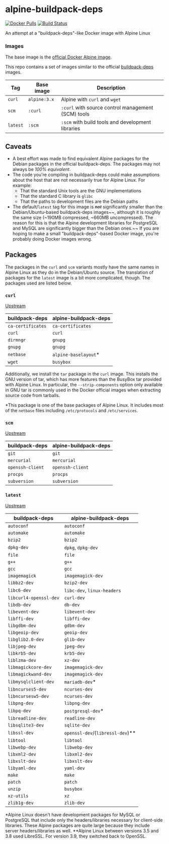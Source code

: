 # alpine-buildpack-deps

[![Docker Pulls](https://img.shields.io/docker/pulls/praekeltfoundation/alpine-buildpack-deps.svg)](https://hub.docker.com/r/praekeltfoundation/alpine-buildpack-deps/)
[![Build Status](https://img.shields.io/travis/praekeltfoundation/alpine-buildpack-deps/master.svg)](https://travis-ci.org/praekeltfoundation/alpine-buildpack-deps)

An attempt at a "buildpack-deps"-like Docker image with Alpine Linux

### Images
The base image is the [official Docker Alpine image](https://hub.docker.com/_/alpine/).

This repo contains a set of images similar to the official [buildpack-deps](https://hub.docker.com/_/buildpack-deps/) images.

| **Tag**  | **Base image** | **Description**                                               |
|----------|----------------|---------------------------------------------------------------|
| `curl`   | `alpine:3.x`   | Alpine with `curl` and `wget`                                 |
| `scm`    | `:curl`        | `:curl` with source control management (SCM) tools            |
| `latest` | `:scm`         | `:scm` with build tools and development libraries             |

## Caveats
* A best effort was made to find equivalent Alpine packages for the Debian packages in the official buildpack-deps. The packages may not always be *100% equivalent*.
* The code you're compiling in buildpack-deps could make assumptions about the host that are not necessarily true for Alpine Linux. For example:
  * That the standard Unix tools are the GNU implementations
  * That the standard C library is `glibc`
  * That the paths to development files are the Debian paths
* The default/`latest` tag for this image is ~~*not*~~ significantly smaller than the Debian/Ubuntu-based buildpack-deps images~~, although it is roughly the same size (~190MB compressed, ~660MB uncompressed). The reason for this is that the Alpine development libraries for PostgreSQL and MySQL are significantly bigger than the Debian ones.~~ If you are hoping to make a small "buildpack-deps"-based Docker image, you're probably doing Docker images wrong.

## Packages
The packages in the `curl` and `scm` variants mostly have the same names in Alpine Linux as they do in the Debian/Ubuntu source. The translation of packages for the `latest` image is a bit more complicated, though. The packages used are listed below.

### `curl`
[Upstream](https://github.com/docker-library/buildpack-deps/blob/9f60e19008458220114f1a0b6cd3710f1015d402/stretch/curl/Dockerfile)

| **buildpack-deps** | **alpine-buildpack-deps** |
|--------------------|---------------------------|
| `ca-certificates`  | `ca-certificates`         |
| `curl`             | `curl`                    |
| `dirmngr`          | `gnupg`                   |
| `gnupg`            | `gnupg`                   |
| `netbase`          | `alpine-baselayout`*      |
| `wget`             | `busybox`                 |

Additionally, we install the `tar` package in the `curl` image. This installs the GNU version of tar, which has more features than the BusyBox tar provided with Alpine Linux. In particular, the `--strip-components` option only available in GNU tar is commonly used in the Docker official images when extracting source code from tarballs.

\*This package is one of the base packages of Alpine Linux. It includes most of the `netbase` files including `/etc/protocols` and `/etc/services`.

### `scm`
[Upstream](https://github.com/docker-library/buildpack-deps/blob/1845b3f918f69b4c97912b0d4d68a5658458e84f/stretch/scm/Dockerfile)

| **buildpack-deps** | **alpine-buildpack-deps** |
|--------------------|---------------------------|
| `git`              | `git`                     |
| `mercurial`        | `mercurial`               |
| `openssh-client`   | `openssh-client`          |
| `procps`           | `procps`                  |
| `subversion`       | `subversion`              |

### `latest`
[Upstream](https://github.com/docker-library/buildpack-deps/blob/587934fb063d770d0611e94b57c9dd7a38edf928/stretch/Dockerfile)

| **buildpack-deps**     | **alpine-buildpack-deps**        |
|------------------------|----------------------------------|
| `autoconf`             | `autoconf`                       |
| `automake`             | `automake`                       |
| `bzip2`                | `bzip2`                          |
| `dpkg-dev`             | `dpkg`, `dpkg-dev`               |
| `file`                 | `file`                           |
| `g++`                  | `g++`                            |
| `gcc`                  | `gcc`                            |
| `imagemagick`          | `imagemagick-dev`                |
| `libbz2-dev`           | `bzip2-dev`                      |
| `libc6-dev`            | `libc-dev`, `linux-headers`      |
| `libcurl4-openssl-dev` | `curl-dev`                       |
| `libdb-dev`            | `db-dev`                         |
| `libevent-dev`         | `libevent-dev`                   |
| `libffi-dev`           | `libffi-dev`                     |
| `libgdbm-dev`          | `gdbm-dev`                       |
| `libgeoip-dev`         | `geoip-dev`                      |
| `libglib2.0-dev`       | `glib-dev`                       |
| `libjpeg-dev`          | `jpeg-dev`                       |
| `libkrb5-dev`          | `krb5-dev`                       |
| `liblzma-dev`          | `xz-dev`                         |
| `libmagickcore-dev`    | `imagemagick-dev`                |
| `libmagickwand-dev`    | `imagemagick-dev`                |
| `libmysqlclient-dev`   | `mariadb-dev`*                   |
| `libncurses5-dev`      | `ncurses-dev`                    |
| `libncursesw5-dev`     | `ncurses-dev`                    |
| `libpng-dev`           | `libpng-dev`                     |
| `libpq-dev`            | `postgresql-dev`*                |
| `libreadline-dev`      | `readline-dev`                   |
| `libsqlite3-dev`       | `sqlite-dev`                     |
| `libssl-dev`           | `openssl-dev`/(`libressl-dev`)** |
| `libtool`              | `libtool`                        |
| `libwebp-dev`          | `libwebp-dev`                    |
| `libxml2-dev`          | `libxml2-dev`                    |
| `libxslt-dev`          | `libxslt-dev`                    |
| `libyaml-dev`          | `yaml-dev`                       |
| `make`                 | `make`                           |
| `patch`                | `patch`                          |
| `unzip`                | `busybox`                        |
| `xz-utils`             | `xz`                             |
| `zlib1g-dev`           | `zlib-dev`                       |

\*Alpine Linux doesn't have development packages for MySQL or PostgreSQL that include only the headers/libraries necessary for client-side libraries. These Alpine packages are quite large because they include server headers/libraries as well.
\**Alpine Linux between versions 3.5 and 3.8 used LibreSSL. For version 3.9, they switched back to OpenSSL.
